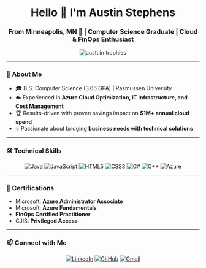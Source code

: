 <h1 align="center">Hello 👋 I'm Austin Stephens</h1>
<h3 align="center">From Minneapolis, MN 🌟 | Computer Science Graduate | Cloud & FinOps Enthusiast</h3>

<p align="center">
  <img src="https://github-profile-trophy.vercel.app/?username=austtiin&theme=onedark&margin-w=15&margin-h=15" alt="austtiin trophies" />
</p>

---

### 🚀 About Me  
- 🎓 B.S. Computer Science (3.66 GPA) | Rasmussen University  
- ☁️ Experienced in **Azure Cloud Optimization, IT Infrastructure, and Cost Management**  
- 🏆 Results-driven with proven savings impact on **$1M+ annual cloud spend**  
- 💡 Passionate about bridging **business needs with technical solutions**  

---

### 🛠️ Technical Skills
<p align="center">
  <img src="https://img.icons8.com/color/48/000000/java-coffee-cup-logo--v1.png" alt="Java" />
  <img src="https://img.icons8.com/color/48/000000/javascript.png" alt="JavaScript" />
  <img src="https://img.icons8.com/color/48/000000/html-5--v1.png" alt="HTML5" />
  <img src="https://img.icons8.com/color/48/000000/css3.png" alt="CSS3" />
  <img src="https://img.icons8.com/color/48/000000/c-sharp-logo.png" alt="C#" />
  <img src="https://img.icons8.com/color/48/000000/c-plus-plus-logo.png" alt="C++" />
  <img src="https://img.icons8.com/color/48/microsoft-azure.png" alt="Azure" />
</p>

---

### 📜 Certifications
- Microsoft: **Azure Administrator Associate**  
- Microsoft: **Azure Fundamentals**  
- **FinOps Certified Practitioner**  
- CJIS: **Privileged Access**  

---

### 📫 Connect with Me  
<p align="center">
  <a href="https://www.linkedin.com/in/astephe/"><img src="https://img.icons8.com/color/48/linkedin.png" alt="LinkedIn"/></a>
  <a href="https://github.com/Austtiin"><img src="https://img.icons8.com/glyph-neue/48/github.png" alt="GitHub"/></a>
  <a href="mailto:austinstephens103@gmail.com"><img src="https://img.icons8.com/color/48/gmail-new.png" alt="Gmail"/></a>
</p>
